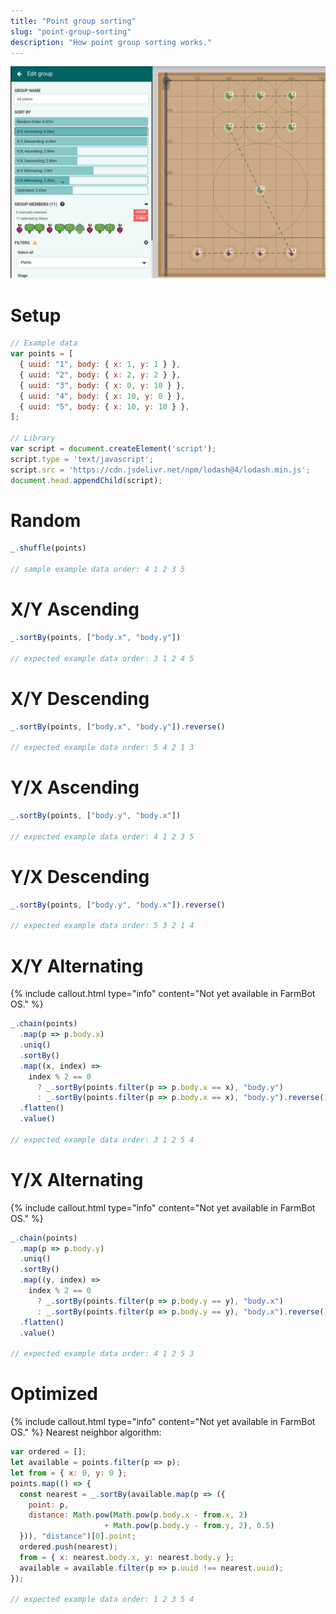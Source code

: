 ```yaml
---
title: "Point group sorting"
slug: "point-group-sorting"
description: "How point group sorting works."
---
```


![group sort methods](_images/yx_alternating.png)

# Setup
```javascript
// Example data
var points = [
  { uuid: "1", body: { x: 1, y: 1 } },
  { uuid: "2", body: { x: 2, y: 2 } },
  { uuid: "3", body: { x: 0, y: 10 } },
  { uuid: "4", body: { x: 10, y: 0 } },
  { uuid: "5", body: { x: 10, y: 10 } },
];

// Library
var script = document.createElement('script');
script.type = 'text/javascript';
script.src = 'https://cdn.jsdelivr.net/npm/lodash@4/lodash.min.js';
document.head.appendChild(script);
```

# Random
```javascript
_.shuffle(points)

// sample example data order: 4 1 2 3 5
```

# X/Y Ascending
```javascript
_.sortBy(points, ["body.x", "body.y"])

// expected example data order: 3 1 2 4 5
```

# X/Y Descending
```javascript
_.sortBy(points, ["body.x", "body.y"]).reverse()

// expected example data order: 5 4 2 1 3
```

# Y/X Ascending
```javascript
_.sortBy(points, ["body.y", "body.x"])

// expected example data order: 4 1 2 3 5
```

# Y/X Descending
```javascript
_.sortBy(points, ["body.y", "body.x"]).reverse()

// expected example data order: 5 3 2 1 4
```

# X/Y Alternating
{% include callout.html type="info" content="Not yet available in FarmBot OS." %}
```javascript
_.chain(points)
  .map(p => p.body.x)
  .uniq()
  .sortBy()
  .map((x, index) =>
    index % 2 == 0
      ? _.sortBy(points.filter(p => p.body.x == x), "body.y")
      : _.sortBy(points.filter(p => p.body.x == x), "body.y").reverse())
  .flatten()
  .value()

// expected example data order: 3 1 2 5 4
```

# Y/X Alternating
{% include callout.html type="info" content="Not yet available in FarmBot OS." %}
```javascript
_.chain(points)
  .map(p => p.body.y)
  .uniq()
  .sortBy()
  .map((y, index) =>
    index % 2 == 0
      ? _.sortBy(points.filter(p => p.body.y == y), "body.x")
      : _.sortBy(points.filter(p => p.body.y == y), "body.x").reverse())
  .flatten()
  .value()

// expected example data order: 4 1 2 5 3
```

# Optimized
{% include callout.html type="info" content="Not yet available in FarmBot OS." %}
Nearest neighbor algorithm:

```javascript
var ordered = [];
let available = points.filter(p => p);
let from = { x: 0, y: 0 };
points.map(() => {
  const nearest = _.sortBy(available.map(p => ({
    point: p,
    distance: Math.pow(Math.pow(p.body.x - from.x, 2)
                     + Math.pow(p.body.y - from.y, 2), 0.5)
  })), "distance")[0].point;
  ordered.push(nearest);
  from = { x: nearest.body.x, y: nearest.body.y };
  available = available.filter(p => p.uuid !== nearest.uuid);
});

// expected example data order: 1 2 3 5 4
```
